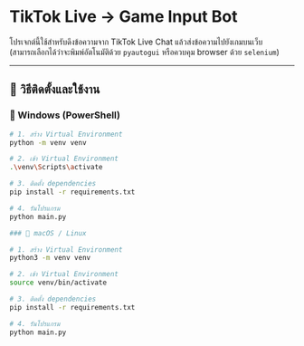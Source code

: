# TikTok Live → Game Input Bot

โปรเจกต์นี้ใช้สำหรับดึงข้อความจาก TikTok Live Chat แล้วส่งข้อความไปยังเกมบนเว็บ  
(สามารถเลือกได้ว่าจะพิมพ์อัตโนมัติด้วย `pyautogui` หรือควบคุม browser ด้วย `selenium`)

---

## 📌 วิธีติดตั้งและใช้งาน

### 🔹 Windows (PowerShell)
```bash
# 1. สร้าง Virtual Environment
python -m venv venv

# 2. เข้า Virtual Environment
.\venv\Scripts\activate

# 3. ติดตั้ง dependencies
pip install -r requirements.txt

# 4. รันโปรแกรม
python main.py

### 🔹 macOS / Linux

# 1. สร้าง Virtual Environment
python3 -m venv venv

# 2. เข้า Virtual Environment
source venv/bin/activate

# 3. ติดตั้ง dependencies
pip install -r requirements.txt

# 4. รันโปรแกรม
python main.py  